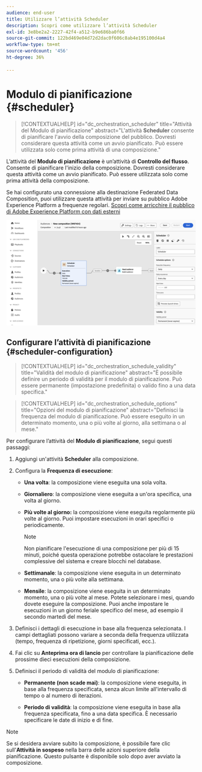 ```yaml
---
audience: end-user
title: Utilizzare l’attività Scheduler
description: Scopri come utilizzare l’attività Scheduler
exl-id: 3e8be2a2-2227-42f4-a512-b9e686ba0f66
source-git-commit: 122bd469e04d72d2dac0f606c8ab4e195100d4a4
workflow-type: tm+mt
source-wordcount: '456'
ht-degree: 36%

---
```


# Modulo di pianificazione {#scheduler}

>[!CONTEXTUALHELP]
>id="dc_orchestration_scheduler"
>title="Attività del Modulo di pianificazione"
>abstract="L&#39;attività **Scheduler** consente di pianificare l&#39;avvio della composizione del pubblico. Dovresti considerare questa attività come un avvio pianificato. Può essere utilizzata solo come prima attività di una composizione."

L’attività del **Modulo di pianificazione** è un’attività di **Controllo del flusso**. Consente di pianificare l&#39;inizio della composizione. Dovresti considerare questa attività come un avvio pianificato. Può essere utilizzata solo come prima attività della composizione.

Se hai configurato una connessione alla destinazione Federated Data Composition, puoi utilizzare questa attività per inviare su pubblico Adobe Experience Platform a frequenze regolari. [Scopri come arricchire il pubblico di Adobe Experience Platform con dati esterni](../../connections/destinations.md)

![](../assets/scheduler.png)

## Configurare l’attività di pianificazione {#scheduler-configuration}

>[!CONTEXTUALHELP]
>id="dc_orchestration_schedule_validity"
>title="Validità del modulo di pianificazione"
>abstract="È possibile definire un periodo di validità per il modulo di pianificazione. Può essere permanente (impostazione predefinita) o valido fino a una data specifica."

>[!CONTEXTUALHELP]
>id="dc_orchestration_schedule_options"
>title="Opzioni del modulo di pianificazione"
>abstract="Definisci la frequenza del modulo di pianificazione. Può essere eseguito in un determinato momento, una o più volte al giorno, alla settimana o al mese."

Per configurare l’attività del **Modulo di pianificazione**, segui questi passaggi:

1. Aggiungi un&#39;attività **Scheduler** alla composizione.

1. Configura la **Frequenza di esecuzione**:

   * **Una volta**: la composizione viene eseguita una sola volta.
   * **Giornaliero**: la composizione viene eseguita a un&#39;ora specifica, una volta al giorno.
   * **Più volte al giorno:** la composizione viene eseguita regolarmente più volte al giorno. Puoi impostare esecuzioni in orari specifici o periodicamente.

     >[!NOTE]
     >
     >Non pianificare l&#39;esecuzione di una composizione per più di 15 minuti, poiché questa operazione potrebbe ostacolare le prestazioni complessive del sistema e creare blocchi nel database.

   * **Settimanale**: la composizione viene eseguita in un determinato momento, una o più volte alla settimana.
   * **Mensile**: la composizione viene eseguita in un determinato momento, una o più volte al mese. Potete selezionare i mesi, quando dovete eseguire la composizione. Puoi anche impostare le esecuzioni in un giorno feriale specifico del mese, ad esempio il secondo martedì del mese.

1. Definisci i dettagli di esecuzione in base alla frequenza selezionata. I campi dettagliati possono variare a seconda della frequenza utilizzata (tempo, frequenza di ripetizione, giorni specificati, ecc.).

1. Fai clic su **Anteprima ora di lancio** per controllare la pianificazione delle prossime dieci esecuzioni della composizione.

1. Definisci il periodo di validità del modulo di pianificazione:

   * **Permanente (non scade mai)**: la composizione viene eseguita, in base alla frequenza specificata, senza alcun limite all&#39;intervallo di tempo o al numero di iterazioni.

   * **Periodo di validità**: la composizione viene eseguita in base alla frequenza specificata, fino a una data specifica. È necessario specificare le date di inizio e di fine.

>[!NOTE]
>
>Se si desidera avviare subito la composizione, è possibile fare clic sull&#39;**Attività in sospeso** nella barra delle azioni superiore della pianificazione. Questo pulsante è disponibile solo dopo aver avviato la composizione.

<!--## Example{#scheduler-example}

In the following example, the activity is configured so that the composition runs several times a day at 9 and 12 AM, every day of the week from October 1st, 2023 to January 1st, 2024.-->
